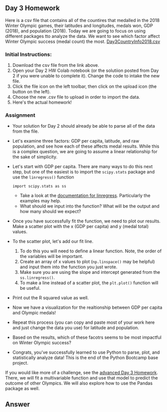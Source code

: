 ## Day 3 Homework

Here is a csv file that contains all of the countires that medalled in the 2018 Winter Olympic games, their latitudes and longitudes, medals won, GDP (2018), and population (2018). Today we are going to focus on using different packages tto analyze the data. We want to see which factor affect Winter Olympic success (medal count) the most.
[Day3CountryInfo2018.csv](https://ucd-python-bootcamp.github.io/Bootcamp-2021/HW_files/Day3CountryInfo2018.csv) 

### Initial Instructions:
  1. Download the csv file from the link above. 
  2. Open your Day 2 HW Colab notebook (or the solutiion posted from Day 2 if you were unable to complete it). Change the code to intake the new file.
  3. Click the file icon on the left toolbar, then click on the upload icon (the button on the left).
  4. Choose the new .csv file to upload in order to import the data.
  5. Here's the actual homework!
  
### Assignment
  - Your solution for Day 2 should already be able to parse all of the data from the file.
  - Let's examine three factors: GDP per capita, latitude, and raw population, and see how each of these affects medal results. While this is a complex question, we are going to assume a linear relationship for the sake of simplicity.
  - Let's start with GDP per capita. There are many ways to do this next step, but one of the easiest is to import the `scipy.stats` package and use the `linregress()` function
    ```
    import scipy.stats as ss
    ```
    - Take a look at the [documentation for linregress](https://docs.scipy.org/doc/scipy-0.19.0/reference/generated/scipy.stats.linregress.html). Particularly the examples may help.
    - What should we input into the function? What will be the output and how many should we expect?
  - Once you have successfully fit the function, we need to plot our results. Make a scatter plot with the x (GDP per capita) and y (medal total) values.
  - To the scatter plot, let's add our fit line. 
    1) To do this you will need to define a linear function. Note, the order of the variables will be important.
    2) Create an array of x values to plot (`np.linspace()` may be helpful) and input them into the function you just wrote.
    3) Make sure you are using the slope and intercept generated from the `ss.linregress()`.
    4) To make a line instead of a scatter plot, the `plt.plot()` function will be useful.

  - Print out the R squared value as well.
  - Now we have a visualization for the realtionship between GDP per capita and Olympic medals!
  - Repeat this process (you can copy and paste most of your work here and just change the data you use) for latitude and population.
  - Based on the results, which of these facotrs seems to be most impactful on Winter Olympic success?
  - Congrats, you've successfully learned to use Python to parse, plot, and statistically analyze data! This is the end of the Python Bootcamp base project.

If you would like more of a challenge, see the [advanced Day 3 Homework](). There, we will fit a multivariable function and use that model to predict the outcome of other Olympics. We will also explore how to use the Pandas package as well.

## Answer
